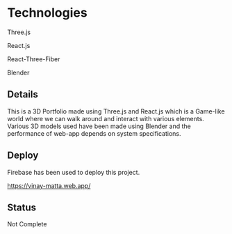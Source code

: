 # Technologies

Three.js

React.js

React-Three-Fiber

Blender

## Details

This is a 3D Portfolio made using Three.js and React.js which is a Game-like world where we can walk around and interact with various elements. Various 3D models used have been made using Blender and the performance of web-app depends on system specifications.

## Deploy

Firebase has been used to deploy this project.

https://vinay-matta.web.app/

## Status

Not Complete


